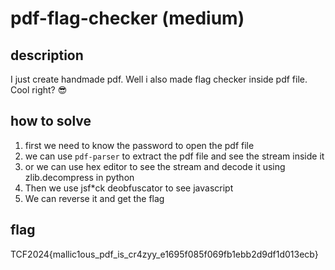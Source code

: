 # pdf-flag-checker (medium)

## description

I just create handmade pdf. Well i also made flag checker inside pdf file. Cool right? 😎 

## how to solve

1. first we need to know the password to open the pdf file
2. we can use `pdf-parser` to extract the pdf file and see the stream inside it
3. or we can use hex editor to see the stream and decode it using zlib.decompress in python
4. Then we use jsf*ck deobfuscator to see javascript
5. We can reverse it and get the flag

## flag

TCF2024{mallic1ous_pdf_is_cr4zyy_e1695f085f069fb1ebb2d9df1d013ecb}